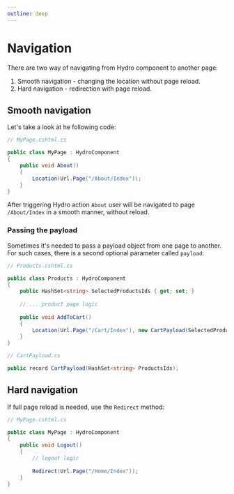 ```yaml
---
outline: deep
---
```


# Navigation

There are two way of navigating from Hydro component to another page:
1. Smooth navigation - changing the location without page reload.
2. Hard navigation - redirection with page reload.

## Smooth navigation

Let's take a look at he following code:

```csharp
// MyPage.cshtml.cs

public class MyPage : HydroComponent
{
    public void About()
    {
        Location(Url.Page("/About/Index"));
    }
}
```

After triggering Hydro action `About` user will be navigated to page `/About/Index` in a smooth manner, without reload.

### Passing the payload

Sometimes it's needed to pass a payload object from one page to another. For such cases, there is a second optional parameter called `payload`:

```csharp
// Products.cshtml.cs

public class Products : HydroComponent
{
    public HashSet<string> SelectedProductsIds { get; set; }
    
    // ... product page logic
    
    public void AddToCart()
    {
        Location(Url.Page("/Cart/Index"), new CartPayload(SelectedProductsIds));
    }
}
```
```csharp
// CartPayload.cs

public record CartPayload(HashSet<string> ProductsIds);
```

## Hard navigation

If full page reload is needed, use the `Redirect` method:

```csharp
// MyPage.cshtml.cs

public class MyPage : HydroComponent
{
    public void Logout()
    {
        // logout logic
    
        Redirect(Url.Page("/Home/Index"));
    }
}
```